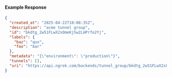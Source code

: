 <!-- Code generated for API Clients. DO NOT EDIT. -->
#### Example Response
```json
{
  "created_at": "2025-04-22T10:08:35Z",
  "description": "acme tunnel group",
  "id": "bkdtg_2w51FLwX2sOmeKjSw2LmPrfo2Yj",
  "labels": {
    "baz": "qux",
    "foo": "bar"
  },
  "metadata": "{\"environment\": \"production\"}",
  "tunnels": [],
  "uri": "https://api.ngrok.com/backends/tunnel_group/bkdtg_2w51FLwX2sOmeKjSw2LmPrfo2Yj"
}
